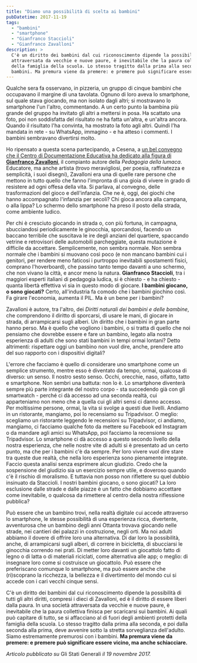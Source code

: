```yaml
---
title: "Diamo una possibilità di scelta ai bambini"
pubDatetime: 2017-11-19
tags: 
  - "bambini"
  - "smartphone"
  - "Gianfranco Staccioli"
  - "Gianfranco Zavalloni"
description: >
  C'è un diritto dei bambini dal cui riconoscimento dipende la possibilità di tutti gli altri diritti, compresi i dieci di Zavalloni, ed è il diritto di essere liberi dalla paura. In una società 
  attraversata da vecchie e nuove paure, è inevitabile che la paura collettiva finisca per scaricarsi sui bambini. Ai quali può capitare di tutto, se si affacciano al di fuori degli ambienti protetti 
  della famiglia della scuola. Lo stesso tragitto dalla prima alla seconda, e poi dalla seconda alla prima, deve avvenire sotto la stretta sorveglianza dell'adulto. Siamo estremamente premurosi con i 
  bambini. Ma premura viene da premere: e premere può significare essere vicino, ma anche schiacciare.
---
```


Qualche sera fa osservano, in pizzeria, un gruppo di cinque bambini che occupavano il margine di una tavolata. Ognuno di loro aveva lo smartphone, sul quale stava giocando, ma non isolato dagli altri; si mostravano lo smartphone l'un l'altro, commentando. A un certo punto la bambina più grande del gruppo ha invitato gli altri a mettersi in posa. Ha scattato una foto, poi non soddisfatta del risultato ne ha fatta un'altra, e un'altra ancora. Quando il risultato l'ha convinta, ha mostrato la foto agli altri. Quindi l'ha mandata in rete - su WhatsApp, immagino - e ha atteso i commenti. I bambini sembravano divertirsi molto.

Ho ripensato a questa scena partecipando, a Cesena, a [un bel convegno che il Centro di Documentazione Educativa ha dedicato alla figura di **Gianfranco Zavalloni**](http://www.comune.cesena.fc.it/flex/cm/pages/ServeBLOB.php/L/IT/IDPagina/34456), il compianto autore della _Pedagogia della lumaca_. Educatore, ma anche artista (trovo meravigliosi, per poesia, raffinatezza e semplicità, i suoi disegni), Zavalloni era una di quelle rare persone che mettono in tutto quello che fanno l'impronta di una gioia di vivere in grado di resistere ad ogni offesa della vita. Si parlava, al convegno, delle trasformazioni del gioco e dell'infanzia. Che ne è, oggi, dei giochi che hanno accompagnato l'infanzia per secoli? Chi gioca ancora alla campana, o alla lippa? Lo schermo dello smartphone ha preso il posto della strada, come ambiente ludico.  
  
Per chi è cresciuto giocando in strada o, con più fortuna, in campagna, sbucciandosi periodicamente le ginocchia, sporcandosi, facendo un baccano terribile che suscitava le ire degli anziani del quartiere, spaccando vetrine e retrovisori delle automobili parcheggiate, questa mutazione è difficile da accettare. Semplicemente, non sembra normale. Non sembra normale che i bambini si muovano così poco (e non mancano bambini cui i genitori, per rendere meno faticosi i purtroppo inevitabili spostamenti fisici, comprano l'hoverboard), che passino tanto tempo davanti a uno schermo, che non vivano la città, e ancor meno la natura. **Gianfranco Staccioli**, tra i maggiori esperti italiani di pedagogia ludica, si è chiesto - e ha chiesto - quanta libertà effettiva vi sia in questo modo di giocare. **I bambini giocano, o sono giocati?** Certo, all'industria fa comodo che i bambini giochino così. Fa girare l'economia, aumenta il PIL. Ma è un bene per i bambini?

Zavalloni è autore, tra l'altro, dei _Diritti naturali dei bambini e delle bambine_, che comprendono il diritto di sporcarsi, di usare le mani, di giocare in strada, di arrampicarsi sugli alberi. Un diritto che i bambini in gran parte hanno perso. Ma è quello che vogliono i bambini, o si tratta di quello che noi pensiamo che dovrebbe essere e fare un bambino, legato alla nostra esperienza di adulti che sono stati bambini in tempi ormai lontani? Detto altrimenti: rispettare oggi un bambino non vuol dire, anche, prendere atto del suo rapporto con i dispositivi digitali?  

L'errore che facciamo è quello di considerare uno smartphone come un semplice strumento, mentre esso è diventato da tempo, ormai, qualcosa di diverso: un senso. Il nostro sesto senso. Occhi, orecchie, naso, olfatto, tatto e smartphone. Non sembri una battuta: non lo è. Lo smartphone diventerà sempre più parte integrante del nostro corpo - sta succedendo già con gli smartwatch - perché ci dà accesso ad una seconda realtà, cui apparteniamo non meno che a quella cui gli altri sensi ci danno accesso. Per moltissime persone, ormai, la vita si svolge a questi due livelli. Andiamo in un ristorante, mangiamo, poi lo recensiamo su Tripadvisor. O meglio: scegliamo un ristorante leggendo le recensioni su Tripadvisor, ci andiamo, mangiamo, ci facciamo qualche foto da mettere su Facebook ed Instagram o da mandare agli amici su WhatsApp, poi facciamo la recensione su Tripadvisor. Lo smartphone ci dà accesso a questo secondo livello della nostra esperienza, che nelle nostre vite di adulti si è presentato ad un certo punto, ma che per i bambini c'è da sempre. Per loro vivere vuol dire stare tra queste due realtà, che nella loro esperienza sono pienamente integrate. Faccio questa analisi senza esprimere alcun giudizio. Credo che la sospensione del giudizio sia un esercizio sempre utile, e doveroso quando c'è il rischio di moralismo. E tuttavia non posso non riflettere su quel dubbio insinuato da Staccioli. I nostri bambini giocano, o sono giocati? La loro esclusione dalle strade e dalle piazze è un fatto che dobbiamo accettare come inevitabile, o qualcosa da rimettere al centro della nostra riflessione pubblica?

Può essere che un bambino trovi, nella realtà digitale cui accede attraverso lo smartphone, le stesse possibilità di una esperienza ricca, divertente, avventurosa che un bambino degli anni Ottanta trovava giocando nelle strade, nei cantieri dei palazzi in costruzione, negli orti. Ma noi adulti abbiamo il dovere di offrire loro una alternativa. Di dar loro la possibilità, anche, di arrampicarsi sugli alberi, di correre in bicicletta, di sbucciarsi le ginocchia correndo nei prati. Di metter loro davanti un giocattolo fatto di legno o di latta o di materiali riciclati, come alternativa alle app; o meglio: di insegnare loro come si costruisce un giocattolo. Può essere che preferiscano comunque lo smartphone, ma può essere anche che (ri)scoprano la ricchezza, la bellezza e il divertimento del mondo cui si accede con i cari vecchi cinque sensi.  

C'è un diritto dei bambini dal cui riconoscimento dipende la possibilità di tutti gli altri diritti, compresi i dieci di Zavalloni, ed è il diritto di essere liberi dalla paura. In una società attraversata da vecchie e nuove paure, è inevitabile che la paura collettiva finisca per scaricarsi sui bambini. Ai quali può capitare di tutto, se si affacciano al di fuori degli ambienti protetti della famiglia della scuola. Lo stesso tragitto dalla prima alla seconda, e poi dalla seconda alla prima, deve avvenire sotto la stretta sorveglianza dell'adulto. Siamo estremamente premurosi con i bambini. **Ma premura viene da premere: e premere può significare essere vicino, ma anche schiacciare.**  

_Articolo pubblicato su_ Gli Stati Generali _il 19 novembre 2017._

